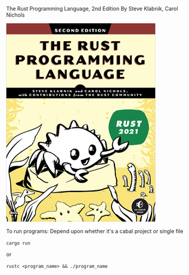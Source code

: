 The Rust Programming Language, 2nd Edition By Steve Klabnik, Carol Nichols

![book_cover.jpeg](book_cover.jpeg)

To run programs: Depend upon whether it's a cabal project or single file

```cargo run``` 

or

```rustc <program_name> && ./program_name```
